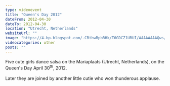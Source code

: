 ```yaml
---
type: videoevent
title: "Queen's Day 2012"
dateFrom: 2012-04-30
dateTo: 2012-04-30
location: "Utrecht, Netherlands"
websiteUrl: ""
image: "https://4.bp.blogspot.com/-CBthwRpbRHk/T6GDCZ1URUI/AAAAAAAAQws/-WcZeM_sfis/s1600/dsc02553.picasaweb.jpg"
videocategories: other
posts: ""
---
```


Five cute girls dance salsa on the Mariaplaats (Utrecht, Netherlands), on the Queen's Day April 30<sup>th</sup>, 2012.<br />
<br />
Later they are joined by another little cutie who won thunderous applause.
